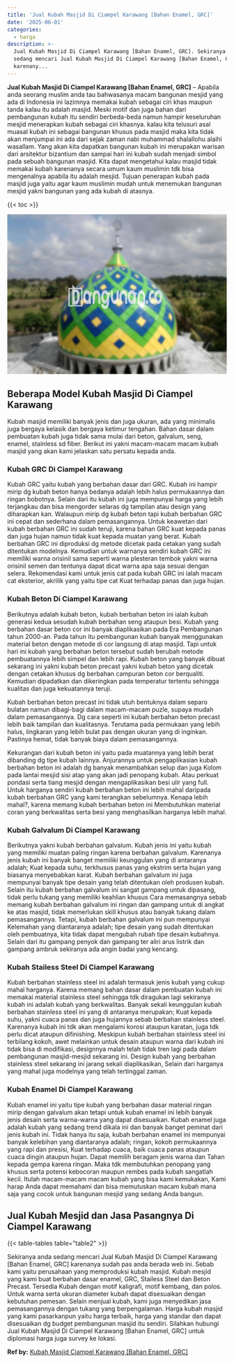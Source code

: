 ```yaml
---
title: 'Jual Kubah Masjid Di Ciampel Karawang [Bahan Enamel, GRC]'
date: '2025-06-01'
categories:
  - harga
description: >-
  Jual Kubah Masjid Di Ciampel Karawang [Bahan Enamel, GRC]. Sekiranya anda
  sedang mencari Jual Kubah Masjid Di Ciampel Karawang [Bahan Enamel, GRC]
  karenany...
---
```


**Jual Kubah Masjid Di Ciampel Karawang \[Bahan Enamel, GRC\]** – Apabila anda seorang muslim anda tau bahwasanya macam bangunan mesjid yang ada di Indonesia ini lazimnya memakai kubah sebagai ciri khas maupun tanda kalau itu adalah masjid. Meski motif dan juga bahan dari pembangunan kubah itu sendiri berbeda-beda namun hampir keseluruhan mesjid menerapkan kubah sebagai ciri khasnya. kalau kita telusuri asal muasal kubah ini sebagai bangunan khusus pada masjid maka kita tidak akan menjumpai ini ada dari sejak zaman nabi muhammad shalallohu alaihi wasallam. Yang akan kita dapatkan bangunan kubah ini merupakan warisan dari arsitektur bizantium dan sampai hari ini kubah sudah menjadi simbol pada sebuah bangunan masjid. Kita dapat mengetahui kalau masjid tidak memakai kubah karenanya secara umum kaum muslimin tdk bisa mengenalnya apabila itu adalah mesjid. Tujuan penerapan kubah pada masjid juga yaitu agar kaum muslimin mudah untuk menemukan bangunan mesjid yakni bangunan yang ada kubah di atasnya.

{{< toc >}}

![Jual Kubah Masjid Di Ciampel Karawang [Bahan Enamel, GRC]](/images/jual-kubah-masjid-27.png)

## Beberapa Model Kubah Masjid Di Ciampel Karawang

Kubah masjid memiliki banyak jenis dan juga ukuran, ada yang minimalis juga bergaya kelasik dan bergaya ketimur tengahan. Bahan dasar dalam pembuatan kubah juga tidak sama mulai dari beton, galvalum, seng, enamel, stainless sd fiber. Berikut ini yakni macam-macam macam kubah masjid yang akan kami jelaskan satu persatu kepada anda.

### Kubah GRC Di Ciampel Karawang

Kubah GRC yaitu kubah yang berbahan dasar dari GRC. Kubah ini hampir mirip dg kubah beton hanya bedanya adalah lebih halus permukaannya dan ringan bobotnya. Selain dari itu kubah ini juga mempunyai harga yang lebih terjangkau dan bisa mengorder selaras dg tampilan atau design yang diharapkan kan. Walaupun mirip dg kubah beton tapi kubah berbahan GRC ini cepat dan sederhana dalam pemasangannya. Untuk keawetan dari kubah berbahan GRC ini sudah teruji, karena bahan GRC kuat kepada panas dan juga hujan namun tidak kuat kepada muatan yang berat. Kubah berbahan GRC ini diproduksi dg metode dicetak pada cetakan yang sudah ditentukan modelnya. Kemudian untuk warnanya sendiri kubah GRC ini memiliki warna orisinil sama seperti warna plesteran tembok yakni warna orisinil semen dan tentunya dapat dicat warna apa saja sesuai dengan selera. Rekomendasi kami untuk jenis cat pada kubah GRC ini ialah macam cat eksterior, akrilik yang yaitu tipe cat Kuat terhadap panas dan juga hujan.

### Kubah Beton Di Ciampel Karawang

Berikutnya adalah kubah beton, kubah berbahan beton ini ialah kubah generasi kedua sesudah kubah berbahan seng ataupun besi. Kubah yang berbahan dasar beton cor ini banyak diaplikasikan pada Era Pembangunan tahun 2000-an. Pada tahun itu pembangunan kubah banyak menggunakan material beton dengan metode di cor langsung di atap masjid. Tapi untuk hari ini kubah yang berbahan beton tersebut sudah berubah metode pembuatannya lebih simpel dan lebih rapi. Kubah beton yang banyak dibuat sekarang ini yakni kubah beton precast yakni kubah beton yang dicetak dengan cetakan khusus dg berbahan campuran beton cor berqualiti. Kemudian dipadatkan dan dikeringkan pada temperatur tertentu sehingga kualitas dan juga kekuatannya teruji.

Kubah berbahan beton precast ini tidak utuh bentuknya dalam separo bulatan namun dibagi-bagi dalam macam-macam puzle, supaya mudah dalam pemasangannya. Dg cara seperti ini kubah berbahan beton precast lebih baik tampilan dan kualitasnya. Terutama pada permukaan yang lebih halus, lingkaran yang lebih bulat pas dengan ukuran yang di inginkan. Pastinya hemat, tidak banyak biaya dalam pemasangannya.

Kekurangan dari kubah beton ini yaitu pada muatannya yang lebih berat dibanding dg tipe kubah lainnya. Anjurannya untuk pengaplikasian kubah berbahan beton ini adalah dg banyak menambahkan selup dan juga Kolom pada lantai mesjid sisi atap yang akan jadi penopang kubah. Atau perkuat pondasi serta tiang mesjid dengan mengaplikasikan besi ulir yang full. Untuk harganya sendiri kubah berbahan beton ini lebih mahal daripada kubah berbahan GRC yang kami terangkan sebelumnya. Kenapa lebih mahal?, karena memang kubah berbahan beton ini Membutuhkan material coran yang berkwalitas serta besi yang menghasilkan harganya lebih mahal.

### Kubah Galvalum Di Ciampel Karawang

Berikutnya yakni kubah berbahan galvalum. Kubah jenis ini yaitu kubah yang memiliki muatan paling ringan karena berbahan galvalum. Karenanya jenis kubah ini banyak banget memiliki keunggulan yang di antaranya adalah; Kuat kepada suhu, terkhusus panas yang ekstrim serta hujan yang biasanya menyebabkan karat. Kubah berbahan galvalum ini juga mempunyai banyak tipe desain yang telah ditentukan oleh produsen kubah. Selain itu kubah berbahan galvalum ini sangat gampang untuk dipasang, tidak perlu tukang yang memiliki keahlian khusus Cara memasangnya sebab memang kubah berbahan galvalum ini ringan dan gampang untuk di angkat ke atas masjid, tidak memerlukan skill khusus atau banyak tukang dalam pemasangannya. Tetapi, kubah berbahan galvalum ini pun mempunyai Kelemahan yang diantaranya adalah; tipe desain yang sudah ditentukan oleh pembuatnya, kita tidak dapat mengubah rubah tipe desain kubahnya. Selain dari itu gampang penyok dan gampang ter aliri arus listrik dan gampang ambruk sekiranya ada angin badai yang kencang.

### Kubah Stailess Steel Di Ciampel Karawang

Kubah berbahan stainless steel ini adalah termasuk jenis kubah yang cukup mahal harganya. Karena memang bahan dasar dalam pembuatan kubah ini memakai material stainless steel sehingga tdk diragukan lagi sekiranya kubah ini adalah kubah yang berkwalitas. Banyak sekali keunggulan kubah berbahan stainless steel ini yang di antaranya merupakan; Kuat kepada suhu, yakni cuaca panas dan juga hujannya sebab berbahan stainless steel. Karenanya kubah ini tdk akan mengalami korosi ataupun karatan, juga tdk perlu dicat ataupun difinishing. Meskipun kubah berbahan stainless steel ini terbilang kokoh, awet melainkan untuk desain ataupun warna dari kubah ini tidak bisa di modifikasi, designnya malah telah tidak tren lagi pada dalam pembangunan masjid-mesjid sekarang ini. Design kubah yang berbahan stainless steel sekarang ini jarang sekali diaplikasikan, Selain dari harganya yang mahal juga modelnya yang telah tertinggal zaman.

### Kubah Enamel Di Ciampel Karawang

Kubah enamel ini yaitu tipe kubah yang berbahan dasar material ringan mirip dengan galvalum akan tetapi untuk kubah enamel ini lebih banyak jenis desain serta warna-warna yang dapat disesuaikan. Kubah enamel juga adalah kubah yang sedang trend dikala ini dan banyak banget peminat dari jenis kubah ini. Tidak hanya itu saja, kubah berbahan enamel ini mempunyai banyak kelebihan yang diantaranya adalah; ringan, kokoh permukaannya yang rapi dan presisi, Kuat terhadap cuaca, baik cuaca panas ataupun cuaca dingin ataupun hujan. Dapat memilih beragam jenis warna dan Tahan kepada gempa karena ringan. Maka tdk membutuhkan penopang yang khusus serta potensi kebocoran maupun rembes pada kubah sangatlah kecil. Itulah macam-macam macam kubah yang bisa kami kemukakan, Kami harap Anda dapat memahami dan bisa memutuskan macam kubah mana saja yang cocok untuk bangunan mesjid yang sedang Anda bangun.

## Jual Kubah Mesjid dan Jasa Pasangnya Di Ciampel Karawang

{{< table-tables table="table2" >}}

Sekiranya anda sedang mencari Jual Kubah Masjid Di Ciampel Karawang \[Bahan Enamel, GRC\] karenanya sudah pas anda berada web ini. Sebab kami yaitu perusahaan yang memproduksi kubah masjid. Kubah mesjid yang kami buat berbahan dasar enamel, GRC, Stailess Steel dan Beton Precast. Tersedia Kubah dengan motif kaligrafi, motif kembang, dan polos. Untuk warna serta ukuran diameter kubah dapat disesuaikan dengan kebutuhan pemesan. Selain menjual kubah, kami juga menyedikan jasa pemasangannya dengan tukang yang berpengalaman. Harga kubah masjid yang kami pasarkanpun yaitu harga terbaik, harga yang standar dan dapat disesuaikan dg budget pembangunan masjid itu sendiri. Silahkan hubungi Jual Kubah Masjid Di Ciampel Karawang \[Bahan Enamel, GRC\] untuk diplomasi harga juga survey ke lokasi.

**Ref by:** [Kubah Masjid Ciampel Karawang [Bahan Enamel, GRC]](https://id.wikipedia.org/wiki/Kubah)

